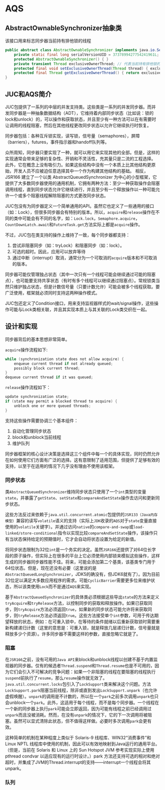 # AQS

## AbstractOwnableSynchronizer抽象类

该接口用来标志同步器当前持有排他锁的线程

```java
public abstract class AbstractOwnableSynchronizer implements java.io.Serializable {
    private static final long serialVersionUID = 3737899427754241961L;
    protected AbstractOwnableSynchronizer() { }
    private transient Thread exclusiveOwnerThread; // 代表当前持有排他锁的线程
    protected final void setExclusiveOwnerThread(Thread thread) { exclusiveOwnerThread = thread; }
    protected final Thread getExclusiveOwnerThread() { return exclusiveOwnerThread; }
}
```

## JUC和AQS简介

JUC包提供了一系列的中层的并发支持类。这些类是一系列的并发同步器。而并发同步器是一种抽象数据结构（ADT），它维持着内部同步状态（比如说：锁的lock和unlock）的，可以操作和获取状态，并且至少有一种方法可以在有需要时让调用的线程阻塞，然后在其他线程更改同步状态以允许它继续执行时恢复。

同步器包括：各种互斥锁实现，读写锁，信号量（semaphores），屏障（barriers），futures，事件指示器和handoff队列等。

众所周知，同步器只要实现了一种，就可以用它来实现其他的全部。但是，这样的实现通常会带来足够的复杂性、开销和不灵活性，充其量只是二流的工程选择。
此外，它在概念上没有吸引力。如果这些结构中没有一个本质上比其他结构更原始，开发人员不应被迫任意选择其中一个作为构建其他结构的基础。
相反，JSR166 建立了一个以类 AbstractQueuedSynchronizer 为中心的小型框架，它提供了大多数同步器使用的通用机制，它拥有两种方法：至少一种获取操作会阻塞调用线程，直到同步状态允许它继续进行，并且至少有一个释放操作以一种可能允许一个或多个阻塞线程解除阻塞的方式更改同步状态。

JUC包没有为同步器定义一个简单通用的API。虽然它也定义了一些通用的接口（如：Lock），但很多同步器会有特别的版本。所以，`acquire`和`release`操作在不同的类中可能会有不同的名字，如：`Lock.lock`，`Semaphore.acquire`，`CountDownLatch.await`和`FutureTask.get`方法实际上都是`acquire`操作。

不过，JUC包在类支持的操作上维持了一致，每个同步器都支持：

1. 尝试非阻塞同步（如：tryLock）和阻塞同步（如：lock）。
2. 可选的超时。因此，应用可以放弃等待
3. 通过中断（interrupt）取消，通常分为一个可取消的`acquire`版本和不可取消的版本。

同步器可能仅管理独占状态（其中一次只有一个线程可能会继续通过可能的阻塞点），也可能要支持共享状态（有时有多个线程可以继续通过阻塞点）。常规锁类当然只维护独占状态，但是计数信号量（只要计数允许）可能会被多个线程获取。要广泛使用，框架就必须同时支持这两种操作模式。

JUC包还定义了Condition接口，用来支持监视器样式的wait/signal操作，这些操作可能与Lock类相关联，并且其实现本质上与其关联的Lock类交织在一起。

## 设计和实现

同步器背后的基本思想非常简单。

`acquire`操作流程如下:

```java
while (synchronization state does not allow acquire) { 
    enqueue current thread if not already queued;
    possibly block current thread;
}
dequeue current thread if it was queued;
```

`release`操作流程如下：

```java
update synchronization state;
if (state may permit a blocked thread to acquire) {
    unblock one or more queued threads;
}
```

支持这些操作需要协调三个基本组件：

1. 自动化管理同步状态
2. block和unblock当前线程
3. 维护队列

同步器框架的核心设计决策是选择这三个组件中每一个的具体实现，同时仍然允许在如何使用它们方面有广泛的选择。这有意限制了适用范围，但提供了足够有效的支持，以至于在适用的情况下几乎没有理由不使用该框架。

### 同步状态

类`AbstractQueuedSynchronizer`维持同步状态只使用了一个`int`类型的变量`state`，并暴露了`getState`、`setState`和`compareAndSetState`操作去访问和更新同步状态。

这些方法反过来依赖于`java.util.concurrent.atomic`包提供的`JSR133（Java内存模型）`兼容的读写`volatile`语义的支持（实际上`JDK`收录的`AQS`对于`state`变量直接使用的`volatile`关键字）。并通过访问`native`的`compare-and-swap`或`load-linked/store-conditional`指令以实现比较`compareAndSetState`操作，该操作只有当状态保持给定的预期值时，它才会自动将状态设置为给定的新值。

将同步状态限制为32位`int`是一个务实的决定。虽然`JSR166`还提供了对64位长字段的原子操作，但实际上在很多的平台上它必须使用内部锁来模拟这些操作，这样生成的同步器同步器性能不佳。将来，可能会添加第二个基类，该基类专门用于64位状态。但是，现在还没有必要（这里说的是`AbstractQueuedLongSynchronizer`，JDK5的确没有，但JDK6就有了）。因为目前32位足以满足大多数应用程序的需求。可能`CyclicBarrier`需要更多位来维护状态，所以该类使用`Lock`而不是通过`AQS`来实现。

基于`AbstractQueuedSynchronizer`的具体类必须根据这些导出`state`的方法来定义`tryAcquire`和`tryRelease`方法，以控制同步的获取和释放操作。如果已获取同步，则`tryAcquire`方法必须返回`true`，如果新的同步状态可能允许将来获取同步，则`tryRelease`方法必须返回`true`。这些方法接受单个`int`参数，可用于传达期望释放的状态，例如：在可重入锁中，在等待的条件就绪以后重新获取锁时需要重新构建递归计数（这里的意思是：可重入锁，就是释放几层递归计数，信号量就是释放多少个资源）。许多同步器不需要这样的参数，直接忽略它就是了。

### 阻塞

在`JSR166`之前，没有可用的`Java API`来block和unblock线程以创建不基于内置监视器的同步器。仅有的候选者`Thread.suspend`和`Thread.resume`也是不可用的，因为它们会引入不可解决的竞争问题：如果一个非阻塞的线程在要阻塞的线程执行`suspend`前执行了`resume`，那么`resume`操作就无效了。
`java.util.concurrent.locks`包引入了`LockSupport`类来解决这个问题。方法`LockSupport.park`阻塞当前线程，除非或直到发出`LockSupport.unpark`（也允许虚假唤醒）。`unpark`的调用是不计数的，所以在一个`park`之前多次调用`unpark`也只会unblock一个`park`。此外，这适用于每个线程，而不是每个同步器。一个线程在一个新的同步器上执行`park`可能会立即返回，因为可能有线程之前已经调用过`unpark`而且没被消耗。然而，在没有`unpark`的情况下，它的下一次调用将被阻塞。虽然可以显式清除此状态，但不值得这样做。必要时多次调用`park`会更有效。

这种简单的机制在某种程度上类似于 Solaris-9 线程库、WIN32“消费事件”和 Linux NPTL 线程库中使用的机制，因此可以有效地映射到Java运行的通用平台。 （但是，当前在 Solaris 和 Linux 上的 Sun Hotspot JVM 参考实现实际上使用 pthread condvar 以适应现有的运行时设计。）park 方法还支持可选的相对和绝对超时，并集成了JVM的Thread.interrupt的支持——interrupt一个线程会将其unpark。

### 队列
